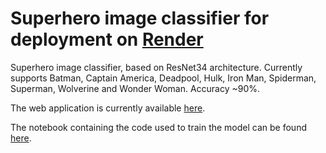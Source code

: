 # Superhero image classifier for deployment on [Render](https://render.com)

Superhero image classifier, based on ResNet34 architecture. Currently supports Batman, Captain America, Deadpool, Hulk, Iron Man, Spiderman, Superman, Wolverine and Wonder Woman. Accuracy ~90%.

The web application is currently available [here](https://superheroes.onrender.com).

The notebook containing the code used to train the model can be found [here](https://github.com/xiaoras/superheroes-notebook).
